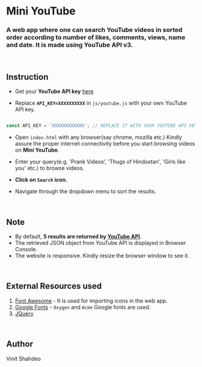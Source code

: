 # Mini YouTube

### A web app where one can search YouTube videos in sorted order according to number of likes, comments, views, name and date. It is made using YouTube API v3.

<br>

## Instruction

- Get your **YouTube API key** [here](https://developers.google.com/youtube/v3/getting-started)

- Replace **`API_KEY=XXXXXXXXXX`** in `js/youtube.js` with your own YouTube API key.

```js

const API_KEY = 'XXXXXXXXXXXX'; // REPLACE IT WITH YOUR YOUTUBE API KEY

```

- Open `index.html` with any browser(say chrome, mozilla etc.) Kindly assure the proper internet connectivity before you start browsing videos on **Mini YouTube**.

- Enter your query(e.g. 'Prank Videos', 'Thugs of Hindostan', 'Girls like you' etc.) to browse videos.

- **Click on `Search` icon.**

- Navigate through the dropdown menu to sort the results.

<br>

## Note

- By default, **5 results are returned by [YouTube API](https://developers.google.com/youtube/v3/getting-started)**.
- The retrieved JSON object from YouTube API is displayed in Browser Console.
- The website is responsive. Kindly resize the browser window to see it.

<br>

## External Resources used

1. [Font Awesome](https://fontawesome.com/) - It is used for importing icons in the web app.
2. [Google Fonts](https://fonts.google.com/) - `Oxygen` and `Acme` Google fonts are used.
3. [JQuery](https://jquery.com/)

<br>

## Author

Vinit Shahdeo
